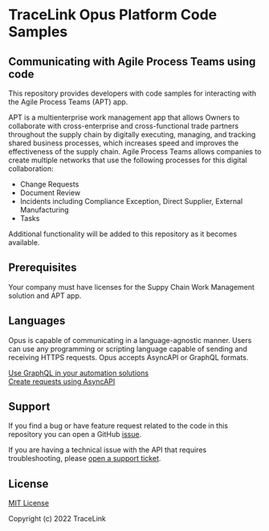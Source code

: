 # TraceLink Opus Platform Code Samples #

## Communicating with Agile Process Teams using code ##  

This repository provides developers with code samples for interacting with the Agile Process Teams (APT) app.  

APT is a multienterprise work management app that allows Owners to collaborate with cross-enterprise and cross-functional trade partners throughout the supply chain by digitally executing, managing, and tracking shared business processes, which increases speed and improves the effectiveness of the supply chain. Agile Process Teams allows companies to create multiple networks that use the following processes for this digital collaboration:  

- Change Requests
- Document Review
- Incidents including Compliance Exception, Direct Supplier, External Manufacturing
- Tasks

Additional functionality will be added to this repository as it becomes available.  

## Prerequisites ##  

Your company must have licenses for the Suppy Chain Work Management solution and APT app.  

## Languages ##  
Opus is capable of communicating in a language-agnostic manner.  Users can use any programming or scripting language capable of sending and receiving HTTPS requests.  Opus accepts AsyncAPI or GraphQL formats.  

[Use GraphQL in your automation solutions](graphl/GraphQL_Requests.md)  
[Create requests using AsyncAPI](asyncapi/AsyncAPI_Requests.md)  

## Support ##  

If you find a bug or have feature request related to the code in this repository you can open a GitHub [issue](https://github.com/tracelink/code-samples/issues).

If you are having a technical issue with the API that requires troubleshooting, please [open a support ticket](https://www.tracelink.com/support).

## License ##  

[MIT License](https://github.com/tracelink/code-samples/blob/4264373bdd1b093344538053709cfa538f36af47/LICENSE)

Copyright (c) 2022 TraceLink  
